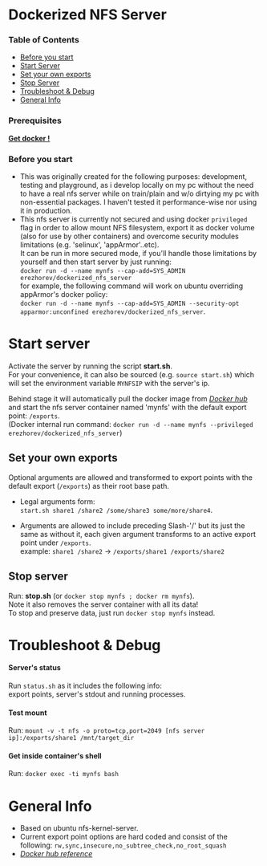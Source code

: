 Dockerized NFS Server
================

### Table of Contents
* [Before you start](#Before-you-start)
* [Start Server](#Start-server)
* [Set your own exports](#Set-your-own-exports)
* [Stop Server](#Stop-server)
* [Troubleshoot & Debug](#Troubleshoot-&-Debug)
* [General Info](#General-Info)

### Prerequisites
[**Get docker !**](https://docs.docker.com/linux/started/)

### Before you start
* This was originally created for the following purposes: development, testing and playground, as i develop locally on my pc without the need to have a real nfs server while on train/plain and w/o dirtying my pc with non-essential packages. I haven't tested it performance-wise nor using it in production.
* This nfs server is currently not secured and using docker `privileged` flag in order to allow mount NFS filesystem, export it as docker volume (also for use by other containers) and overcome security modules limitations (e.g. 'selinux', 'appArmor'..etc).  
It can be run in more secured mode, if you'll handle those limitations by yourself and then start server by just running:  
`docker run -d --name mynfs --cap-add=SYS_ADMIN erezhorev/dockerized_nfs_server`  
for example, the following command will work on ubuntu overriding appArmor's docker policy:  
`docker run -d --name mynfs --cap-add=SYS_ADMIN --security-opt apparmor:unconfined erezhorev/dockerized_nfs_server`.


Start server
=====
Activate the server by running the script **start.sh**.  
For your convenience, it can also be sourced (e.g. `source start.sh`) which will set the environment variable `MYNFSIP` with the server's ip.  

Behind stage it will automatically pull the docker image from [_Docker hub_](https://hub.docker.com/r/erezhorev/dockerized_nfs_server/) and start the nfs server container named 'mynfs' with the default export point: `/exports`.  
(Docker internal run command: `docker run -d --name mynfs --privileged erezhorev/dockerized_nfs_server`)

Set your own exports
-----
Optional arguments are allowed and transformed to export points with the default export  (`/exports`) as their root base path.
* Legal arguments form:  
`start.sh share1 /share2 /some/share3 some/more/share4`.  

* Arguments are allowed to include preceding Slash-'/' but its just the same as without it, each given argument transforms to an active export point under `/exports`.  
example:  `share1 /share2` -> `/exports/share1 /exports/share2`

Stop server
-----
Run: **stop.sh**     (or `docker stop mynfs ; docker rm mynfs`).  
Note it also removes the server container with all its data!  
To stop and preserve data, just run `docker stop mynfs` instead.

Troubleshoot & Debug
=====
#### Server's status
Run `status.sh` as it includes the following info:  
export points, server's stdout and running processes.

#### Test mount
Run: `mount -v -t nfs -o proto=tcp,port=2049 [nfs server ip]:/exports/share1 /mnt/target_dir`

#### Get inside container's shell
Run: `docker exec -ti mynfs bash`


General Info
=====
* Based on ubuntu nfs-kernel-server.
* Current export point options are hard coded and consist of the following: ```rw,sync,insecure,no_subtree_check,no_root_squash```
* [_Docker hub reference_](https://hub.docker.com/r/erezhorev/dockerized_nfs_server/)

